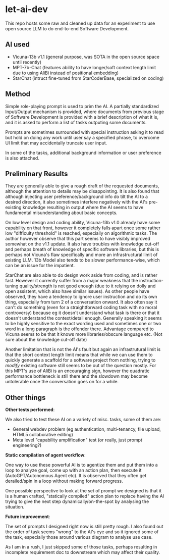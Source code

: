 # let-ai-dev

This repo hosts some raw and cleaned up data for an experiment to use open source LLM to do end-to-end Software Development.

## AI used

- Vicuna-13b v1.1 (general purpose, was SOTA in the open source space until recently)
- MPT-7b-Chat (features ability to have longer/soft context length limit due to using AliBi instead of positional embedding)
- StarChat (intruct fine-tuned from StarCoderBase, specialized on coding)

## Method

Simple role-playing prompt is used to prim the AI. A partially standardized Input/Output mechanism is provided, where documents from previous stage of Software Development is provided with a brief description of what it is, and it is asked to perform a list of tasks outputing some documents.

Prompts are sometimes surrounded with special instruction asking it to read but hold on doing any work until user say a specified phrase, to overcome UI limit that may accidentally truncate user input.

In some of the tasks, additional background information or user preference is also attached.

## Preliminary Results

They are generally able to give a rough draft of the requested documents, although the attention to details may be disappointing. It is also found that although injecting user preference/background info do tilt the AI to a desired direction, it also sometimes interfere negatively with the AI's pre-existing knowledge resulting in output where the AI seems to have fundamental misunderstanding about basic concepts.

On low level design and coding ability, Vicuna-13b v1.0 already have some capability on that front, however it completely falls apart once some rather low "difficulty threshold" is reached, especially on algorithmic tasks. The author however observe that this part seems to have visibly improved somewhat on the v1.1 update. It also have troubles with knowledge cut-off and perhaps breath of knowledge of specific software libraries, but this is perhaps not Vicuna's flaw specifically and more an infrastructural limit of existing LLM. 13b Model also tends to be slower performance-wise, which can be an issue for the impatient.

StarChat are also able to do design work aside from coding, and is rather fast. However it currently suffer from a major weakness that the instruction-tuning quality/strength is not good enough (due to it relying on dolly and open assistent, which also have similar issues). As other people have observed, they have a tendency to ignore user instruction and do its own thing, especially from turn 2 of a conversation onward. It also often say it can't do something (even for a straightforward coding task with no moral controversy) because eg it doesn't understand what task is there or that it doesn't understand the context/detail enough. Generally speaking it seems to be highly sensitive to the exact wording used and sometimes one or two word in a long paragraph is the offender there. Advantage compared to Vicuna seems to be that it knows more libraries/obscure language etc. (Not sure about the knowledge cut-off date)

Another limitation that is not the AI's fault but again an infrastrutural limit is that the short context length limit means that while we can use them to quickly generate a scaffold for a software project from nothing, trying to *modify* existing software still seems to be out of the question mostly. For this MPT's use of AliBi is an encouraging sign, however the quadratic performance bottleneck is still there and the slowdown may become untolerable once the conversation goes on for a while.

## Other things

**Other tests performed**:

We also tried to test these AI on a variety of misc. tasks, some of them are:

- General webdev problem (eg authentication, multi-tenancy, file upload, HTML5 collaborative editing)
- Meta level "capability amplification" test (or really, just prompt engineering?)

**Static compilation of agent workflow**:

One way to use these powerful AI is to agentize them and put them into a loop to analyze goal, come up with an action plan, then execute it (AutoGPT/Autonomous Agent etc). It is observed that they often get derailed/spin in a loop without making forward progress.

One possible perspective to look at the set of prompt we designed is that it is a human crafted, "statically compiled" action plan to replace having the AI trying to give the next step dynamically/on-the-spot by analysing the situation.

**Future improvement**:

The set of prompts I designed right now is still pretty rough. I also found out the order of task seems "wrong" to the AI's eye and so it ignored some of the task, especially those around various diagram to analyse use case.

As I am in a rush, I just skipped some of those tasks, perhaps resulting in incomplete requirement doc to downstream which may affect their quality.
